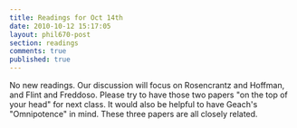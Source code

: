 ```yaml
---
title: Readings for Oct 14th
date: 2010-10-12 15:17:05
layout: phil670-post
section: readings
comments: true
published: true
---
```


No new readings. Our discussion will focus on Rosencrantz and Hoffman, and Flint and Freddoso. Please try to have those two papers "on the top of your head" for next class. It would also be helpful to have Geach's "Omnipotence" in mind. These three papers are all closely related. 